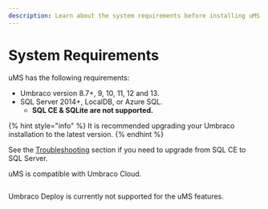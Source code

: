 ```yaml
---
description: Learn about the system requirements before installing uMS.
---
```


# System Requirements

uMS has the following requirements:

* Umbraco version 8.7+, 9, 10, 11, 12 and 13.
* SQL Server 2014+, LocalDB, or Azure SQL.
  * **SQL CE & SQLite are not supported.**

{% hint style="info" %}
It is recommended upgrading your Umbraco installation to the latest version.
{% endhint %}

See the [Troubleshooting](../../../../installing-umarketingsuite/troubleshooting-installs/) section if you need to upgrade from SQL CE to SQL Server.

uMS is compatible with Umbraco Cloud.

![]()

Umbraco Deploy is currently not supported for the uMS features.
